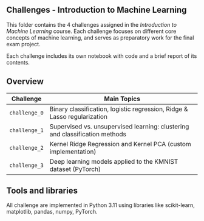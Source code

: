 ## Challenges - Introduction to Machine Learning
This folder contains the 4 challenges assigned in the *Introduction to Machine Learning* course. 
Each challenge focuses on different core concepts of machine learning, and serves as preparatory work for the final exam project.

Each challenge includes its own notebook with code and a brief report of its contents.
## Overview

| Challenge     | Main Topics                                                                 |
|---------------|------------------------------------------------------------------------------|
| `challenge_0` | Binary classification, logistic regression, Ridge & Lasso regularization     |
| `challenge_1` | Supervised vs. unsupervised learning: clustering and classification methods |
| `challenge_2` | Kernel Ridge Regression and Kernel PCA (custom implementation)              |
| `challenge_3` | Deep learning models applied to the KMNIST dataset (PyTorch)                |

## Tools and libraries
All challenge are implemented in Python 3.11 using libraries like scikit-learn, matplotlib, pandas, numpy, PyTorch.
